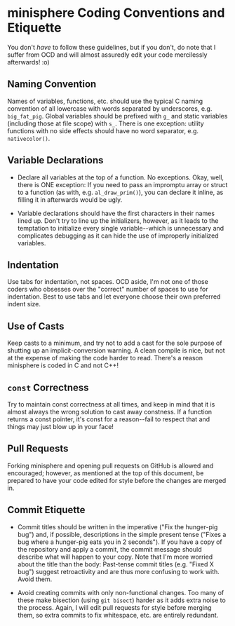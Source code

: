 minisphere Coding Conventions and Etiquette
===========================================

You don't *have* to follow these guidelines, but if you don't, do note
that I suffer from OCD and will almost assuredly edit your code
mercilessly afterwards! :o) 

Naming Convention
-----------------
Names of variables, functions, etc. should use the typical C naming
convention of all lowercase with words separated by underscores, e.g.
`big_fat_pig`. Global variables should be prefixed with `g_` and static
variables (including those at file scope) with `s_`. There is one
exception: utility functions with no side effects should have no word
separator, e.g. `nativecolor()`.

Variable Declarations
---------------------
* Declare all variables at the top of a function. No exceptions. Okay,
  well, there is ONE exception: If you need to pass an impromptu array
  or struct to a function (as with, e.g. `al_draw_prim()`), you can
  declare it inline, as filling it in afterwards would be ugly.

* Variable declarations should have the first characters in their names
  lined up. Don't try to line up the initializers, however, as it leads
  to the temptation to initialize every single variable--which is
  unnecessary and complicates debugging as it can hide the use of
  improperly initialized variables.

Indentation
-----------
Use tabs for indentation, not spaces. OCD aside, I'm not one of those
coders who obsesses over the "correct" number of spaces to use for
indentation. Best to use tabs and let everyone choose their own
preferred indent size.

Use of Casts
------------
Keep casts to a minimum, and try not to add a cast for the sole purpose
of shutting up an implicit-conversion warning. A clean compile is nice,
but not at the expense of making the code harder to read. There's a
reason minisphere is coded in C and not C++!

`const` Correctness
-------------------
Try to maintain const correctness at all times, and keep in mind that
it is almost always the wrong solution to cast away constness. If a
function returns a const pointer, it's const for a reason--fail to
respect that and things may just blow up in your face!

Pull Requests
-------------
Forking minisphere and opening pull requests on GitHub is allowed and
encouraged; however, as mentioned at the top of this document, be
prepared to have your code edited for style before the changes are
merged in.

Commit Etiquette
----------------
* Commit titles should be written in the imperative ("Fix the hunger-pig
  bug") and, if possible, descriptions in the simple present tense
  ("Fixes a bug where a hunger-pig eats you in 2 seconds"). If you have
  a copy of the repository and apply a commit, the commit message should
  describe what will happen to your copy. Note that I'm more worried
  about the title than the body: Past-tense commit titles (e.g. "Fixed
  X bug") suggest retroactivity and are thus more confusing to work
  with. Avoid them.

* Avoid creating commits with only non-functional changes. Too many of
  these make bisection (using `git bisect`) harder as it adds extra
  noise to the process. Again, I will edit pull requests for style
  before merging them, so extra commits to fix whitespace, etc. are
  entirely redundant.
